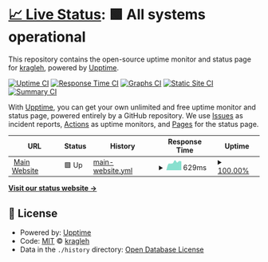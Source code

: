 # [📈 Live Status](https://useless.beauty): <!--live status--> **🟩 All systems operational**

This repository contains the open-source uptime monitor and status page for [kragleh](https://kragleh.com), powered by [Upptime](https://github.com/upptime/upptime).

[![Uptime CI](https://github.com/kragleh/status.useless.beauty/workflows/Uptime%20CI/badge.svg)](https://github.com/kragleh/status.useless.beauty/actions?query=workflow%3A%22Uptime+CI%22)
[![Response Time CI](https://github.com/kragleh/status.useless.beauty/workflows/Response%20Time%20CI/badge.svg)](https://github.com/kragleh/status.useless.beauty/actions?query=workflow%3A%22Response+Time+CI%22)
[![Graphs CI](https://github.com/kragleh/status.useless.beauty/workflows/Graphs%20CI/badge.svg)](https://github.com/kragleh/status.useless.beauty/actions?query=workflow%3A%22Graphs+CI%22)
[![Static Site CI](https://github.com/kragleh/status.useless.beauty/workflows/Static%20Site%20CI/badge.svg)](https://github.com/kragleh/status.useless.beauty/actions?query=workflow%3A%22Static+Site+CI%22)
[![Summary CI](https://github.com/kragleh/status.useless.beauty/workflows/Summary%20CI/badge.svg)](https://github.com/kragleh/status.useless.beauty/actions?query=workflow%3A%22Summary+CI%22)

With [Upptime](https://upptime.js.org), you can get your own unlimited and free uptime monitor and status page, powered entirely by a GitHub repository. We use [Issues](https://github.com/kragleh/status.useless.beauty/issues) as incident reports, [Actions](https://github.com/kragleh/status.useless.beauty/actions) as uptime monitors, and [Pages](https://useless.beauty) for the status page.

<!--start: status pages-->
<!-- This summary is generated by Upptime (https://github.com/upptime/upptime) -->
<!-- Do not edit this manually, your changes will be overwritten -->
<!-- prettier-ignore -->
| URL | Status | History | Response Time | Uptime |
| --- | ------ | ------- | ------------- | ------ |
| <img alt="" src="https://icons.duckduckgo.com/ip3/useless.beauty.ico" height="13"> [Main Website](https://useless.beauty) | 🟩 Up | [main-website.yml](https://github.com/kragleh/status.useless.beauty/commits/HEAD/history/main-website.yml) | <details><summary><img alt="Response time graph" src="./graphs/main-website/response-time-week.png" height="20"> 629ms</summary><br><a href="https://status.useless.beauty/history/main-website"><img alt="Response time 647" src="https://img.shields.io/endpoint?url=https%3A%2F%2Fraw.githubusercontent.com%2Fkragleh%2Fstatus.useless.beauty%2FHEAD%2Fapi%2Fmain-website%2Fresponse-time.json"></a><br><a href="https://status.useless.beauty/history/main-website"><img alt="24-hour response time 703" src="https://img.shields.io/endpoint?url=https%3A%2F%2Fraw.githubusercontent.com%2Fkragleh%2Fstatus.useless.beauty%2FHEAD%2Fapi%2Fmain-website%2Fresponse-time-day.json"></a><br><a href="https://status.useless.beauty/history/main-website"><img alt="7-day response time 629" src="https://img.shields.io/endpoint?url=https%3A%2F%2Fraw.githubusercontent.com%2Fkragleh%2Fstatus.useless.beauty%2FHEAD%2Fapi%2Fmain-website%2Fresponse-time-week.json"></a><br><a href="https://status.useless.beauty/history/main-website"><img alt="30-day response time 642" src="https://img.shields.io/endpoint?url=https%3A%2F%2Fraw.githubusercontent.com%2Fkragleh%2Fstatus.useless.beauty%2FHEAD%2Fapi%2Fmain-website%2Fresponse-time-month.json"></a><br><a href="https://status.useless.beauty/history/main-website"><img alt="1-year response time 647" src="https://img.shields.io/endpoint?url=https%3A%2F%2Fraw.githubusercontent.com%2Fkragleh%2Fstatus.useless.beauty%2FHEAD%2Fapi%2Fmain-website%2Fresponse-time-year.json"></a></details> | <details><summary><a href="https://status.useless.beauty/history/main-website">100.00%</a></summary><a href="https://status.useless.beauty/history/main-website"><img alt="All-time uptime 98.25%" src="https://img.shields.io/endpoint?url=https%3A%2F%2Fraw.githubusercontent.com%2Fkragleh%2Fstatus.useless.beauty%2FHEAD%2Fapi%2Fmain-website%2Fuptime.json"></a><br><a href="https://status.useless.beauty/history/main-website"><img alt="24-hour uptime 100.00%" src="https://img.shields.io/endpoint?url=https%3A%2F%2Fraw.githubusercontent.com%2Fkragleh%2Fstatus.useless.beauty%2FHEAD%2Fapi%2Fmain-website%2Fuptime-day.json"></a><br><a href="https://status.useless.beauty/history/main-website"><img alt="7-day uptime 100.00%" src="https://img.shields.io/endpoint?url=https%3A%2F%2Fraw.githubusercontent.com%2Fkragleh%2Fstatus.useless.beauty%2FHEAD%2Fapi%2Fmain-website%2Fuptime-week.json"></a><br><a href="https://status.useless.beauty/history/main-website"><img alt="30-day uptime 100.00%" src="https://img.shields.io/endpoint?url=https%3A%2F%2Fraw.githubusercontent.com%2Fkragleh%2Fstatus.useless.beauty%2FHEAD%2Fapi%2Fmain-website%2Fuptime-month.json"></a><br><a href="https://status.useless.beauty/history/main-website"><img alt="1-year uptime 98.25%" src="https://img.shields.io/endpoint?url=https%3A%2F%2Fraw.githubusercontent.com%2Fkragleh%2Fstatus.useless.beauty%2FHEAD%2Fapi%2Fmain-website%2Fuptime-year.json"></a></details>

<!--end: status pages-->

[**Visit our status website →**](https://useless.beauty)

## 📄 License

- Powered by: [Upptime](https://github.com/upptime/upptime)
- Code: [MIT](./LICENSE) © [kragleh](https://kragleh.com)
- Data in the `./history` directory: [Open Database License](https://opendatacommons.org/licenses/odbl/1-0/)
